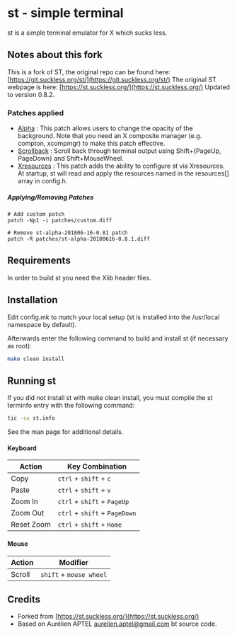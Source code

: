 # st - simple terminal

st is a simple terminal emulator for X which sucks less.

## Notes about this fork

This is a fork of ST, the original repo can be found here: [https://git.suckless.org/st/](https://git.suckless.org/st/)
The original ST webpage is here: [https://st.suckless.org/](https://st.suckless.org/)
Updated to version 0.8.2.

### Patches applied

* [Alpha](https://st.suckless.org/patches/alpha/) : This patch allows users to change the opacity of the background. Note that you need an X composite manager (e.g. compton, xcompmgr) to make this patch effective.
* [Scrollback](https://st.suckless.org/patches/scrollback/) : Scroll back through terminal output using Shift+{PageUp, PageDown} and Shift+MouseWheel.
* [Xresources](https://st.suckless.org/patches/xresources/) : This patch adds the ability to configure st via Xresources. At startup, st will read and apply the resources named in the resources[] array in config.h.

##### Applying/Removing Patches
```
# Add custom patch
patch -Np1 -i patches/custom.diff

# Remove st-alpha-201806-16-0.81 patch
patch -R patches/st-alpha-20180616-0.8.1.diff
```

## Requirements

In order to build st you need the Xlib header files.

## Installation

Edit config.mk to match your local setup (st is installed into
the /usr/local namespace by default).

Afterwards enter the following command to build and install st (if
necessary as root):

```bash
make clean install
```

## Running st

If you did not install st with make clean install, you must compile
the st terminfo entry with the following command:

```bash
tic -sx st.info
```

See the man page for additional details.

#### Keyboard
Action      | Key Combination
---         | ---
Copy        | `ctrl` + `shift` + `c`
Paste       | `ctrl` + `shift` + `v`
Zoom In     | `ctrl` + `shift` + `PageUp`
Zoom Out    | `ctrl` + `shift` + `PageDown`
Reset Zoom  | `ctrl` + `shift` + `Home`

#### Mouse
Action | Modifier
---    | ---
Scroll | `shift` + `mouse wheel`


## Credits

* Forked from [https://st.suckless.org/](https://st.suckless.org/)
* Based on Aurélien APTEL aurelien.aptel@gmail.com bt source code.
